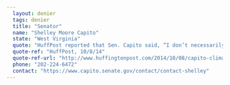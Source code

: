 ```yaml
---
  layout: denier
  tags: denier
  title: "Senator"
  name: "Shelley Moore Capito"
  state: "West Virginia"
  quote: "HuffPost reported that Sen. Capito said, “I don’t necessarily think the climate’s changing, no.” Sen. Capito's office did not respond to a request for further comment from CAP Action."
  quote-ref: "HuffPost, 10/8/14"
  quote-ref-url: "http://www.huffingtonpost.com/2014/10/08/capito-climate-change_n_5953796.html"
  phone: "202-224-6472"
  contact: "https://www.capito.senate.gov/contact/contact-shelley"
---
```

